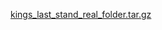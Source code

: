 [kings_last_stand_real_folder.tar.gz](https://github.com/user-attachments/files/21518840/kings_last_stand_real_folder.tar.gz)
